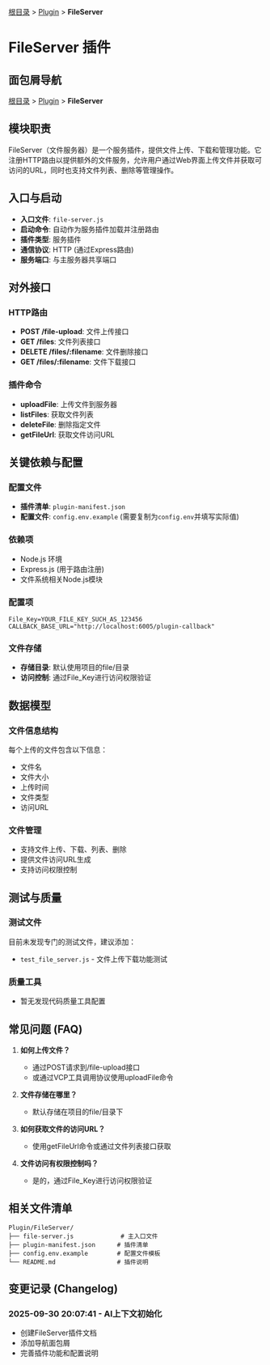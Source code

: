 [根目录](../../../CLAUDE.md) > [Plugin](../) > **FileServer**

# FileServer 插件

## 面包屑导航
[根目录](../../../CLAUDE.md) > [Plugin](../) > **FileServer**

## 模块职责

FileServer（文件服务器）是一个服务插件，提供文件上传、下载和管理功能。它注册HTTP路由以提供额外的文件服务，允许用户通过Web界面上传文件并获取可访问的URL，同时也支持文件列表、删除等管理操作。

## 入口与启动

- **入口文件**: `file-server.js`
- **启动命令**: 自动作为服务插件加载并注册路由
- **插件类型**: 服务插件
- **通信协议**: HTTP (通过Express路由)
- **服务端口**: 与主服务器共享端口

## 对外接口

### HTTP路由
- **POST /file-upload**: 文件上传接口
- **GET /files**: 文件列表接口
- **DELETE /files/:filename**: 文件删除接口
- **GET /files/:filename**: 文件下载接口

### 插件命令
- **uploadFile**: 上传文件到服务器
- **listFiles**: 获取文件列表
- **deleteFile**: 删除指定文件
- **getFileUrl**: 获取文件访问URL

## 关键依赖与配置

### 配置文件
- **插件清单**: `plugin-manifest.json`
- **配置文件**: `config.env.example` (需要复制为`config.env`并填写实际值)

### 依赖项
- Node.js 环境
- Express.js (用于路由注册)
- 文件系统相关Node.js模块

### 配置项
```env
File_Key=YOUR_FILE_KEY_SUCH_AS_123456
CALLBACK_BASE_URL="http://localhost:6005/plugin-callback"
```

### 文件存储
- **存储目录**: 默认使用项目的file/目录
- **访问控制**: 通过File_Key进行访问权限验证

## 数据模型

### 文件信息结构
每个上传的文件包含以下信息：
- 文件名
- 文件大小
- 上传时间
- 文件类型
- 访问URL

### 文件管理
- 支持文件上传、下载、列表、删除
- 提供文件访问URL生成
- 支持访问权限控制

## 测试与质量

### 测试文件
目前未发现专门的测试文件，建议添加：
- `test_file_server.js` - 文件上传下载功能测试

### 质量工具
- 暂无发现代码质量工具配置

## 常见问题 (FAQ)

1. **如何上传文件？**
   - 通过POST请求到/file-upload接口
   - 或通过VCP工具调用协议使用uploadFile命令

2. **文件存储在哪里？**
   - 默认存储在项目的file/目录下

3. **如何获取文件的访问URL？**
   - 使用getFileUrl命令或通过文件列表接口获取

4. **文件访问有权限控制吗？**
   - 是的，通过File_Key进行访问权限验证

## 相关文件清单

```
Plugin/FileServer/
├── file-server.js             # 主入口文件
├── plugin-manifest.json      # 插件清单
├── config.env.example        # 配置文件模板
└── README.md                 # 插件说明
```

## 变更记录 (Changelog)

### 2025-09-30 20:07:41 - AI上下文初始化
- 创建FileServer插件文档
- 添加导航面包屑
- 完善插件功能和配置说明